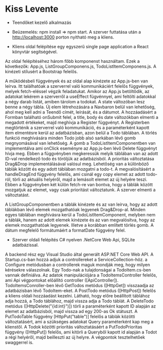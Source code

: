 # Kiss Levente


- Teendőket kezelő alkalmazás

- Beüzemelés: npm install => npm start. A szerver futtatása után a [http://localhost:3000](http://localhost:3000) porton nyitható meg a kliens.

- Kliens oldal felépítése egy egyszerű single page application a React könyvtár segítségével.

 Az oldal felépítéséhez három főbb komponenst használtam. Ezek a következők: App.js, ListGroupComponens.js, TodoListItemComponens.js. A kinézeti stílusért a Bootstrap felelős.
 
 A működésbeli függvények és az oldal alap kinézete az App.js-ben van leírva.  Itt találhatóak a szerverrel való kommunikáciért felelős függvények, melyek fetch-eléssel végzik feladatukat. Amikor az App.js betöltődik, az adatokat lekérem a szerverről a useEffect fügvénnyel, ami feltölti adatokkal a négy darab listát, amiben tárolom a todokat. A state változóban lesz benne a négy tábla. 
Új elem létrehozására a Navbaron belül van lehetőség, ahol meg kell adni a Teendő címét, leírását, és a dátumot. A hozzáadásért a Formban található onSubmit felel, a title, body és date változókban elmenti a megadott értékeket, majd meghívja a Register függvényt. A Registerben megtörténik a szerverrel való kommunikáció, és a paraméterként kapott item elmentésre kerül az adatbázisban, azon belül a Todo táblában. A törlés funkció meghívására minden Todo jobb alsó sarkában lévő gomb megnyomásával van lehetőség. A gomb a TodoListItemComponentben van implementálva ami onClick eseményre az App.js-ben lévő Delete függvényt hívja meg. Ebben a függvényben megkeressük melyik táblában van az adott ID-val rendelkező todo és töröljük az adatbázisból. A prioritás változtatása Drag&Drop implementálásával valósul meg. Lehetőség van a különböző táblák között és egy adott táblában mozgatni a todo-t. A megvalósításért a handleDragEnd függvény felelős, ami csinál egy copy elemet az adott todo-ról, törli az aktuális helyéről, majd a lemásolt elemet az új helyére teszi. Ebben a függvényben két külön fetch-re van bontva, hogy a táblák között mozgatjuk az elemet, vagy csak prioritást változtatunk. A szerver elmenti a változtatást.

A ListGroupComponentben a táblák kinézete és az van leírva, hogy az adott táblákban lévő elemek mozgathatóak legyenek Drag&Drop-al.
Minden egyes táblában meghívásra kerül a TodoListItemComponent, melyben nem a táblák, hanem az adott elemek kinézete és az van megvalósítva, hogy az elemek mozgathatóak legyenek. Illetve a korábban említett törlés gomb. A dátum megfelelő formátumáért a formatDate függvény felel.
  
- Szerver oldali felépítés C# nyelven .NetCore Web Api, SQLite adatbázissal.

 
 A backend rész egy Visual Studio által generált ASP.NET Core Web API. A Startup.cs-ban hozzá adjuk a controllereket a ServiceCollection-höz. a Configure metódusban a controllerek maguk mondják meg, hogy milyen kérésekre válaszolnak. Egy Todo-nak a tulajdonságai a TodoItem.cs-ben vannak definiálva.
 Az adatok manipulációjára a TodoItemsController felelős, ami Api végpontokat előállító controller ([ApiController]).
 TodoItemsConroller-ben lévő GetTodos metódus ([HttpGet]) visszaadja az adatbázisban lévő TodoItem-eket. A PostTodo metódus ([HttpPost]) felelős a kliens oldali hozzáadást kezelni. Látható, hogy előre beállított táblához adja hozzá, a Todo táblához, majd vissza adja a Todo táblát. A DeleteTodo metódus ([HttpDelete("{id:int}")]) törli a paraméterként kapott ID alapján az elemet az adatbázisból, majd vissza ad egy 200-as Ok státuszt. A PutTodoTable függvény [HttpPut("table")] felelős a táblák közötti változtatásért, ami a szükséges adatokat Query paraméterként kap meg a klienstől. A Todok közötti prioritás változtatásáért a PutTodoPrioritas függvény ([HttpPut]) felelős, ami kitörli a Queryből kapott id alapján a Todot a régi helyéről, majd beilleszti az új helyre. A végpontok tesztelhetőek swaggerrel is.
